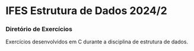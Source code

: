 # IFES Estrutura de Dados 2024/2

### Diretório de Exercícios

Exercícios desenvolvidos em C durante a disciplina de estrutura de dados.
